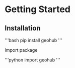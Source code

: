 # Getting Started

## Installation

'''bash
pip install geohub
'''

Import package

'''python
import geohub
'''
